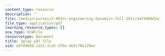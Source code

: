 ```yaml
---
content_type: resource
description: ''
file: /media/courses/2-003sc-engineering-dynamics-fall-2011/a4f4909d2a113ca53f6edb5c70e129ee_9CPA6WG6mRo.pdf
file_type: application/pdf
learning_resource_types: []
ocw_type: OCWFile
resourcetype: Document
title: 3play pdf file
uid: a4f4909d-2a11-3ca5-3f6e-db5c70e129ee
---
```

